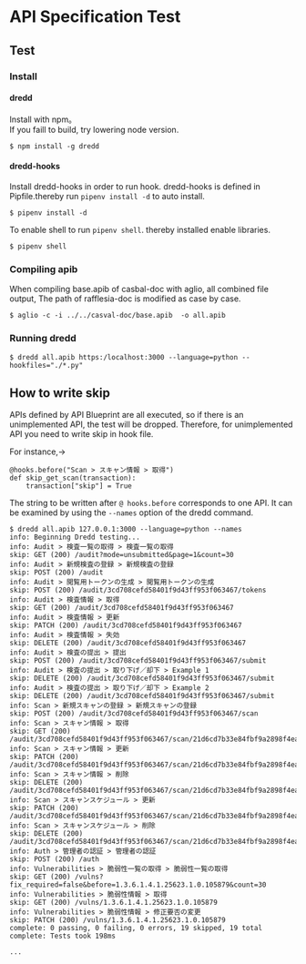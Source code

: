 # API Specification Test

## Test

### Install
#### dredd
Install with npm。  
If you faill to build, try lowering node version.

```
$ npm install -g dredd
```

#### dredd-hooks
Install dredd-hooks in order to run hook.
dredd-hooks is defined in Pipfile.thereby run `pipenv install -d` to auto install.

```
$ pipenv install -d
```

To enable shell to run `pipenv shell`. thereby installed enable libraries.   

```
$ pipenv shell
```

### Compiling apib
When compiling base.apib of casbal-doc with aglio, all combined file output, 
The path of rafflesia-doc is modified as case by case.

```
$ aglio -c -i ../../casval-doc/base.apib  -o all.apib
```

### Running dredd

```
$ dredd all.apib https:/localhost:3000 --language=python --hookfiles="./*.py"
```

## How to write skip
APIs defined by API Blueprint are all executed, so if there is an unimplemented API, the test will be dropped.
Therefore, for unimplemented API you need to write skip in hook file.


For instance,->

```
@hooks.before("Scan > スキャン情報 > 取得")
def skip_get_scan(transaction):
    transaction["skip"] = True
```

The string to be written after `@ hooks.before` corresponds to one API.
It can be examined by using the `--names` option of the dredd command.

```
$ dredd all.apib 127.0.0.1:3000 --language=python --names
info: Beginning Dredd testing...
info: Audit > 検査一覧の取得 > 検査一覧の取得
skip: GET (200) /audit?mode=unsubmitted&page=1&count=30
info: Audit > 新規検査の登録 > 新規検査の登録
skip: POST (200) /audit
info: Audit > 閲覧用トークンの生成 > 閲覧用トークンの生成
skip: POST (200) /audit/3cd708cefd58401f9d43ff953f063467/tokens
info: Audit > 検査情報 > 取得
skip: GET (200) /audit/3cd708cefd58401f9d43ff953f063467
info: Audit > 検査情報 > 更新
skip: PATCH (200) /audit/3cd708cefd58401f9d43ff953f063467
info: Audit > 検査情報 > 失効
skip: DELETE (200) /audit/3cd708cefd58401f9d43ff953f063467
info: Audit > 検査の提出 > 提出
skip: POST (200) /audit/3cd708cefd58401f9d43ff953f063467/submit
info: Audit > 検査の提出 > 取り下げ／却下 > Example 1
skip: DELETE (200) /audit/3cd708cefd58401f9d43ff953f063467/submit
info: Audit > 検査の提出 > 取り下げ／却下 > Example 2
skip: DELETE (200) /audit/3cd708cefd58401f9d43ff953f063467/submit
info: Scan > 新規スキャンの登録 > 新規スキャンの登録
skip: POST (200) /audit/3cd708cefd58401f9d43ff953f063467/scan
info: Scan > スキャン情報 > 取得
skip: GET (200) /audit/3cd708cefd58401f9d43ff953f063467/scan/21d6cd7b33e84fbf9a2898f4ea7f90cc
info: Scan > スキャン情報 > 更新
skip: PATCH (200) /audit/3cd708cefd58401f9d43ff953f063467/scan/21d6cd7b33e84fbf9a2898f4ea7f90cc
info: Scan > スキャン情報 > 削除
skip: DELETE (200) /audit/3cd708cefd58401f9d43ff953f063467/scan/21d6cd7b33e84fbf9a2898f4ea7f90cc
info: Scan > スキャンスケジュール > 更新
skip: PATCH (200) /audit/3cd708cefd58401f9d43ff953f063467/scan/21d6cd7b33e84fbf9a2898f4ea7f90cc/schedule
info: Scan > スキャンスケジュール > 削除
skip: DELETE (200) /audit/3cd708cefd58401f9d43ff953f063467/scan/21d6cd7b33e84fbf9a2898f4ea7f90cc/schedule
info: Auth > 管理者の認証 > 管理者の認証
skip: POST (200) /auth
info: Vulnerabilities > 脆弱性一覧の取得 > 脆弱性一覧の取得
skip: GET (200) /vulns?fix_required=false&before=1.3.6.1.4.1.25623.1.0.105879&count=30
info: Vulnerabilities > 脆弱性情報 > 取得
skip: GET (200) /vulns/1.3.6.1.4.1.25623.1.0.105879
info: Vulnerabilities > 脆弱性情報 > 修正要否の変更
skip: PATCH (200) /vulns/1.3.6.1.4.1.25623.1.0.105879
complete: 0 passing, 0 failing, 0 errors, 19 skipped, 19 total
complete: Tests took 198ms

...
```
